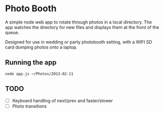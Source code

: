 Photo Booth
===========

A simple node web app to rotate through photos in a local directory. The app watches the directory for new files and displays them at the front of the queue.

Designed for use in wedding or party photobooth setting, with a WIFI SD card dumping photos onto a laptop.

Running the app
---------------

    node app.js ~/Photos/2013-02-11

TODO
----

* [ ] Keyboard handling of next/prev and faster/slower
* [ ] Photo transitions
